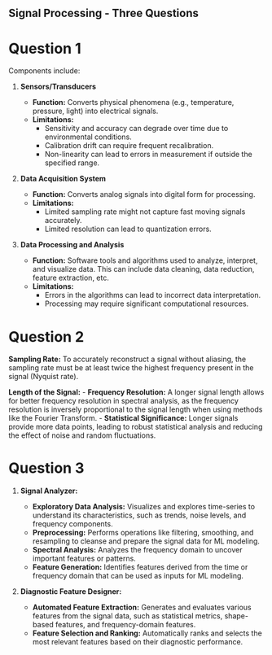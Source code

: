 ## Signal Processing - Three Questions

# Question 1

Components include:

1. **Sensors/Transducers**
   - **Function:** Converts physical phenomena (e.g., temperature, pressure,
     light) into electrical signals.
   - **Limitations:**
     - Sensitivity and accuracy can degrade over time due to environmental
       conditions.
     - Calibration drift can require frequent recalibration.
     - Non-linearity can lead to errors in measurement if outside the
       specified range.

2. **Data Acquisition System**
   - **Function:** Converts analog signals into digital form for processing.
   - **Limitations:**
     - Limited sampling rate might not capture fast moving signals
       accurately.
     - Limited resolution can lead to quantization errors.

3. **Data Processing and Analysis**
   - **Function:** Software tools and algorithms used to analyze, interpret,
     and visualize data. This can include data cleaning, data reduction,
     feature extraction, etc.
   - **Limitations:**
     - Errors in the algorithms can lead to incorrect data interpretation.
     - Processing may require significant computational resources.

# Question 2

**Sampling Rate:** To accurately reconstruct a signal without aliasing, the
sampling rate must be at least twice the highest frequency present in the
signal (Nyquist rate).

**Length of the Signal:** 
    - **Frequency Resolution:** A longer signal length allows for better
      frequency resolution in spectral analysis, as the frequency resolution
      is inversely proportional to the signal length when using methods like
      the Fourier Transform.
    - **Statistical Significance:** Longer signals provide more data points,
      leading to robust statistical analysis and reducing the effect of
      noise and random fluctuations.

# Question 3

1. **Signal Analyzer:**
   - **Exploratory Data Analysis:** Visualizes and explores time-series to
      understand its characteristics, such as trends, noise levels, and
      frequency components.
   - **Preprocessing:** Performs operations like filtering, smoothing, and
     resampling to cleanse and prepare the signal data for ML modeling.
   - **Spectral Analysis:** Analyzes the frequency domain to uncover
     important features or patterns.
   - **Feature Generation:** Identifies features derived from the time or
     frequency domain that can be used as inputs for ML modeling.

2. **Diagnostic Feature Designer:**
   - **Automated Feature Extraction:** Generates and evaluates various
     features from the signal data, such as statistical metrics, shape-based
     features, and frequency-domain features.
   - **Feature Selection and Ranking:** Automatically ranks and selects the
     most relevant features based on their diagnostic performance.
